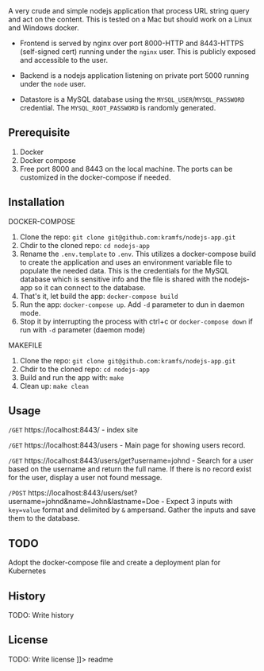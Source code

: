 <snippet>
  <content><![CDATA[
# ${1:Project Name}

A very crude and simple nodejs application that process URL string query and act on the content. This is tested on a Mac but should work on a Linux and Windows docker.

- Frontend is served by nginx over port 8000-HTTP and 8443-HTTPS (self-signed cert) running under the 
`nginx` user. This is publicly exposed and accessible to the user.
       
- Backend is a nodejs application listening on private port 5000 running under the `node` user.
       
- Datastore is a MySQL database using the `MYSQL_USER`/`MYSQL_PASSWORD` credential. The `MYSQL_ROOT_PASSWORD` is randomly generated.
    

## Prerequisite
1. Docker
2. Docker compose
3. Free port 8000 and 8443 on the local machine. The ports can be customized in the docker-compose if needed.

## Installation

DOCKER-COMPOSE
1. Clone the repo: `git clone git@github.com:kramfs/nodejs-app.git`
2. Chdir to the cloned repo: `cd nodejs-app`
3. Rename the `.env.template` to `.env`. This utilizes a docker-compose build to create the application and uses an environment variable file to populate the needed data. This is the credentials for the MySQL database which is sensitive info and the file is shared with the nodejs-app so it can connect to the database.
4. That's it, let build the app: `docker-compose build`
5. Run the app: `docker-compose up`. Add `-d` parameter to dun in daemon mode.
6. Stop it by interrupting the process with ctrl+c or `docker-compose down` if run with `-d` parameter (daemon mode)

MAKEFILE
1. Clone the repo: `git clone git@github.com:kramfs/nodejs-app.git`
2. Chdir to the cloned repo: `cd nodejs-app`
3. Build and run the app with: `make`
4. Clean up: `make clean`

## Usage

 `/GET` https://localhost:8443/ - index site
        
 `/GET` https://localhost:8443/users - Main page for showing users record.
        
 `/GET` https://localhost:8443/users/get?username=johnd - Search for a user based on the username and return the full name. If there is no record exist for the user, display a user not found message.
        
 `/POST` https://localhost:8443/users/set?username=johnd&name=John&lastname=Doe - Expect 3 inputs with `key=value` format and delimited by `&` ampersand. Gather the inputs and save them to the database.



## TODO

Adopt the docker-compose file and create a deployment plan for Kubernetes

## History

TODO: Write history


## License

TODO: Write license
]]></content>
  <tabTrigger>readme</tabTrigger>
</snippet>
